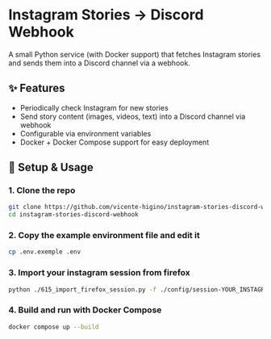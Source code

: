 # Instagram Stories → Discord Webhook

A small Python service (with Docker support) that fetches Instagram stories and sends them into a Discord channel via a webhook.

## ✨ Features

- Periodically check Instagram for new stories  
- Send story content (images, videos, text) into a Discord channel via webhook  
- Configurable via environment variables  
- Docker + Docker Compose support for easy deployment  

## 🚀 Setup & Usage

### 1. Clone the repo

```bash
git clone https://github.com/vicente-higino/instagram-stories-discord-webhook.git
cd instagram-stories-discord-webhook
```

### 2. Copy the example environment file and edit it

```bash
cp .env.exemple .env
```

### 3. Import your instagram session from firefox

```bash
python ./615_import_firefox_session.py -f ./config/session-YOUR_INSTAGRAM_USERNAME
```

### 4. Build and run with Docker Compose

```bash
docker compose up --build
```
